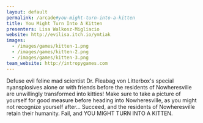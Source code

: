 ```yaml
---
layout: default
permalink: /arcade#you-might-turn-into-a-kitten
title: You Might Turn Into A Kitten
presenters: Lisa Walkosz-Migliacio
website: http://evilisa.itch.io/ymtiak
images:
  - /images/games/kitten-1.png
  - /images/games/kitten-2.png
  - /images/games/kitten-3.png
team_website: http://intropygames.com
---
```

Defuse evil feline mad scientist Dr. Fleabag von Litterbox's special nyansplosives alone or with friends before the residents of Nowheresville are unwillingly transformed into kitties!
Make sure to take a picture of yourself for good measure before heading into Nowheresville, as you might not recognize yourself after...
Succeed, and the residents of Nowheresville retain their humanity.
Fail, and YOU MIGHT TURN INTO A KITTEN.
